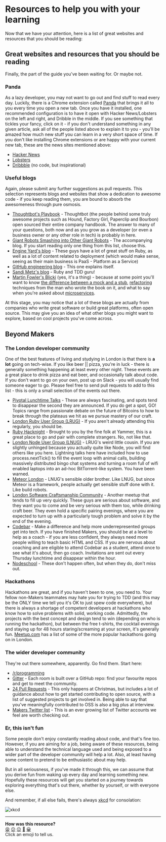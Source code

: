 # Resources to help you with your learning

Now that we have your attention, here is a list of great websites and resources that you should be reading:

## Great websites and resources that you should be reading

Finally, the part of the guide you've been waiting for. Or maybe not.

### Panda

As a lazy developer, you may not want to go out and find stuff to read every day. Luckily, there is a Chrome extension called [Panda](https://chrome.google.com/webstore/detail/panda-4-news-inspiration/haafibkemckmbknhfkiiniobjpgkebko?utm_source=gmail) that brings it all to you every time you open a new tab. Once you have it installed, one recommended configuration is to have it open with Hacker News/Lobsters on the left and right, and Dribble in the middle. If you see something that tickles your fancy, click on it - if you don't understand something in any given article, ask all of the people listed above to explain it to you - you'll be amazed how much new stuff you can learn in a very short space of time. If you don't like installing Chrome extensions or are happy with your current new tab, these are the news sites mentioned above:

- [Hacker News](https://news.ycombinator.com/)
- [Lobsters](https://lobste.rs/)
- [Dribbble](https://dribbble.com/) (no code, but inspirational)

### Useful blogs

Again, please submit any further suggestions as pull requests. This selection represents blogs and websites that show a dedication to awesome code - if you keep reading them, you are bound to absorb the awesomeness through pure osmosis.

- [Thoughtbot's Playbook](http://playbook.thoughtbot.com/) - Thoughtbot (the people behind some truly awesome projects such as Hound, Factory Girl, Paperclip and Bourbon) open sourced their entire company handbook. The answer to many of your questions, both now and as you grow as a developer (or even a business owner or any other role in tech) is probably in here.
- [Giant Robots Smashing into Other Giant Robots](http://robots.thoughtbot.com/) - The accompanying blog. If you start reading only one thing from this list, choose this.
- [Engine Yard's blog](http://blog.engineyard.com/) - These guys have a lot of great stuff on Ruby, as well as a lot of content related to deployment (which would make sense, seeing as their main business is PaaS - Platform as a Service)
- [GitHub engineering blog](https://github.com/blog/category/engineering) - This one explains itself.
- [Sandi Metz's blog](http://www.sandimetz.com/blog/) - Ruby and TDD guru!
- [Martin Fowler's Blicki](http://martinfowler.com/) (yes, it's a thing) - because at some point you'll want to know [the difference between a mock and a stub](http://martinfowler.com/articles/mocksArentStubs.html),  [refactoring](http://refactoring.com/catalog/) techniques from the man who wrote the book on it, and what to say when you're asked about [microservices](http://martinfowler.com/articles/microservices.html).

At this stage, you may notice that a lot of these blogs are actually from companies who write great software or build great platforms, often open source. This may give you an idea of what other blogs you might want to explore, based on cool projects you've come across.

## Beyond Makers

### The London developer community

One of the best features of living and studying in London is that there is **a lot** going on tech-wise. If you like beer || pizza, you're in luck - there is generally something happening at least every other night. These events are a great place to drink pizza and eat beer, and occasionally talk about code. If you don't want to go on your own, post up on Slack - you will usually find someone eager to go. Please feel free to send pull requests to add to this list - this is only a small selection of the events out there.

- [Pivotal Lunchtime Talks](http://www.meetup.com/Pivotal-London-Talks/) - These are always fascinating, and spots tend to disappear the second they are announced. If you do get a spot, GO! Topics range from passionate debate on the future of Bitcoins to how to break through the plateaus we hit as we pursue mastery of our craft.
- [London Ruby User Group (LRUG)](http://lrug.org/) - If you aren't already attending this regularly, you should be.
- [Ruby Hacknight](http://www.meetup.com/ruby-hacknight-london/) - Brought to you by the fine folk at Yammer, this is a great place to go and pair with complete strangers. No, not like that.
- [London Node User Group (LNUG)](http://lnug.org/) - LRUG's weird little cousin. If you are slightly unhinged because you actually quite like Node, you will find others like you here. Lightning talks here have included how to use process.nextTick() to fill the event loop with animal calls, building massively distributed bingo chat systems and turning a room full of wifi enabled laptops into an ad-hoc BitTorrent-like system. You have been warned.
- [Meteor London](http://www.meetup.com/Meteor-London/) - LNUG's sensible older brother. Like LNUG, but since Meteor is a framework, people actually get sensible stuff done with it. Like build robots.
- [London Software Craftsmanship Community](http://www.meetup.com/london-software-craftsmanship/) - Another meetup that tends to fill up very quickly. These guys are serious about software, and they want you to come and be very serious with them too, while drinking craft beer. They even hold a specific pairing evenings, where you are expected to turn up with a particularly tough problem and solve it by the end of the evening.
- [Codebar](http://codebar.io) - Make a difference and help more underrepresented groups get into tech. If you have finished Makers, you should be at a level to help as a coach - if you are less confident, they always need more people willing to teach basic HTML and CSS. If you are nervous about coaching and are eligible to attend Codebar as a student, attend once to see what it's about, then go coach. Invitations are sent out every Thursday lunchtime and disappear within the hour.
- [Nodeschool](http://nodeschool.io) - These don't happen often, but when they do, don't miss out.

### Hackathons

Hackathons are great, and if you haven't been to one, you need to. Your fellow non-Makers teammates may hate you for trying to TDD (and this may be the ONLY time we tell you it's OK to just spew code everywhere), but there is always a shortage of competent developers at hackathons who know how to solve problems with solid, working code. Admittedly, the projects with the best concept and design tend to win (depending on who is running the hackathon), but between the free t-shirts, the cocktail evenings and staying up for 48 hours staring/screaming at your screen, it's generally fun. [Meetup.com](http://www.meetup.com/UK-Hackathons-and-Jams/) has a list of some of the more popular hackathons going on in London.

### The wider developer community

They're out there somewhere, apparently. Go find them. Start here:

- [/r/programming](http://www.reddit.com/r/programming)
- [Gitter](http://gitter.im) - Each room is built over a GitHub repo: find your favourite repos and get to meet the community.
- [24 Pull Requests](http://24pullrequests.com/) - This only happens at Christmas, but includes a lot of guidance about how to get started contributing to open source, with a list of suggested projects to get involved in. Being able to say that you've meaningfully contributed to OSS is also a big plus at interview.
- [Makers Twitter list](https://twitter.com/makersacademy/lists/coolcode) - This is an ever growing list of Twitter accounts we feel are worth checking out.

### Er, this isn't fun

Some people don't enjoy constantly reading about code, and that's fine too. However, if you are aiming for a job, being aware of these resources, being able to understand the technical language used and being exposed to a wider part of the developer community will help a lot. Also, at least having some content to pretend to be enthusiastic about may help.

But in all seriousness, if you've made it through this, we can assume that you derive fun from waking up every day and learning something new. Hopefully these resources will get you started on a journey towards exploring everything that's out there, whether by yourself, or with everyone else.

And remember, if all else fails, there's always [xkcd](http://xkcd.com/) for consolation:

![xkcd](http://imgs.xkcd.com/comics/computer_problems.png)

<!-- BEGIN GENERATED SECTION DO NOT EDIT -->

---

**How was this resource?**  
[😫](https://airtable.com/shrUJ3t7KLMqVRFKR?prefill_Repository=makersacademy/course&prefill_File=pills/resources.md&prefill_Sentiment=😫) [😕](https://airtable.com/shrUJ3t7KLMqVRFKR?prefill_Repository=makersacademy/course&prefill_File=pills/resources.md&prefill_Sentiment=😕) [😐](https://airtable.com/shrUJ3t7KLMqVRFKR?prefill_Repository=makersacademy/course&prefill_File=pills/resources.md&prefill_Sentiment=😐) [🙂](https://airtable.com/shrUJ3t7KLMqVRFKR?prefill_Repository=makersacademy/course&prefill_File=pills/resources.md&prefill_Sentiment=🙂) [😀](https://airtable.com/shrUJ3t7KLMqVRFKR?prefill_Repository=makersacademy/course&prefill_File=pills/resources.md&prefill_Sentiment=😀)  
Click an emoji to tell us.

<!-- END GENERATED SECTION DO NOT EDIT -->
